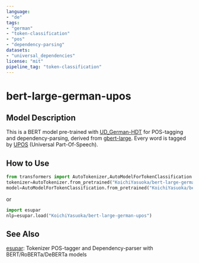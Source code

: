 ```yaml
---
language:
- "de"
tags:
- "german"
- "token-classification"
- "pos"
- "dependency-parsing"
datasets:
- "universal_dependencies"
license: "mit"
pipeline_tag: "token-classification"
---
```


# bert-large-german-upos

## Model Description

This is a BERT model pre-trained with [UD_German-HDT](https://github.com/UniversalDependencies/UD_German-HDT) for POS-tagging and dependency-parsing, derived from [gbert-large](https://huggingface.co/deepset/gbert-large). Every word is tagged by [UPOS](https://universaldependencies.org/u/pos/) (Universal Part-Of-Speech).

## How to Use

```py
from transformers import AutoTokenizer,AutoModelForTokenClassification
tokenizer=AutoTokenizer.from_pretrained("KoichiYasuoka/bert-large-german-upos")
model=AutoModelForTokenClassification.from_pretrained("KoichiYasuoka/bert-large-german-upos")
```

or

```py
import esupar
nlp=esupar.load("KoichiYasuoka/bert-large-german-upos")
```

## See Also

[esupar](https://github.com/KoichiYasuoka/esupar): Tokenizer POS-tagger and Dependency-parser with BERT/RoBERTa/DeBERTa models

